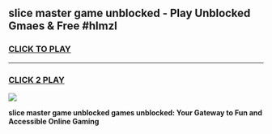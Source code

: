 
## slice master game unblocked - Play Unblocked Gmaes & Free #hlmzl
<h3>
<a href="https://news.freeplayer.one?title=slice_master_game_unblocked&ref=03M">CLICK TO PLAY</a></h3>
<hr>

<h3>
<a href="https://news.freeplayer.one?title=slice_master_game_unblocked&ref=03M">CLICK 2 PLAY</a>
  
</h3>

<a href="https://news.freeplayer.one?title=slice_master_game_unblocked&ref=03M"><img src="https://clearcache.store/games.png"></a>


**slice master game unblocked games unblocked: Your Gateway to Fun and Accessible Online Gaming**

